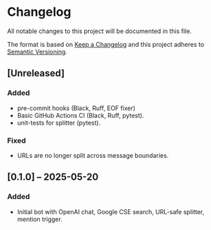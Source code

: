 # Changelog

All notable changes to this project will be documented in this file.

The format is based on [Keep a Changelog](https://keepachangelog.com/en/1.1.0/)
and this project adheres to [Semantic Versioning](https://semver.org/spec/v2.0.0.html).

## [Unreleased]
### Added
- pre-commit hooks (Black, Ruff, EOF fixer)
- Basic GitHub Actions CI (Black, Ruff, pytest).
- unit-tests for splitter (pytest).
### Fixed
- URLs are no longer split across message boundaries.

## [0.1.0] – 2025-05-20
### Added
- Initial bot with OpenAI chat, Google CSE search, URL-safe splitter, mention trigger.
